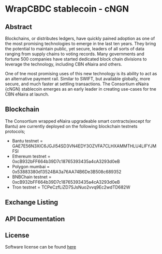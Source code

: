 # WrapCBDC stablecoin - cNGN
## Abstract
Blockchains, or distributes ledgers, have quickly pained adoption as one of the most promising technologies to emerge in tne last ten years. They bring the potential to maintain public, yet secure, leaders of all sorts of data ranging from supply chains to voting records. Many governments and fortune 500 companies have started dedicated block chain divisions to leverage the technology, including CBN eNaira and others.

One of tne most promising uses of this new technology is its ability to act as an alternative payment rail. Similar to SWIFT, but available globally, more secure, and much faster at settling transactions. The Consortium eNaira {cNGN) stablecoin emerges as an early leader in creating use-cases for tne CBN eNaira at launch.

## Blockchain
The Consortium wrapped eNaira upgradeable smart contracts(except for Bantu) are currently deployed on the following blockchain testnets protocols;
- Bantu testnet = GAE7E56N3XIC6JGJI54SD3VN4EDY3OZVFA7CLHXAMMTHLU4LIFYJMFSI
- Ethereum testnet = 0xcB932bFF664b39D7c18765393435a4cA3293d0eB
- Polygon mumbai = 0x53883380d13524BA3a76AA74B6De3B508c689352
- BNBChain testnet = 0xcB932bFF664b39D7c18765393435a4cA3293d0eB
- Tron testnet = TCPeCzfLiZD7SJsNuo2vvq9Ec2wdTD682W

## Exchange Listing

## API Documentation

## License
Software license can be found [here](https://github.com/ConvexityTeam/wrapcbdc/blob/main/LICENSE)